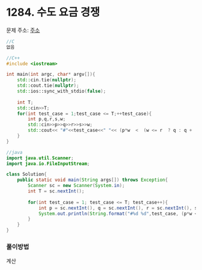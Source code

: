 # 1284. 수도 요금 경쟁

문제 주소: [주소](https://swexpertacademy.com/main/code/problem/problemDetail.do?contestProbId=AV189xUaI8UCFAZN)

```c
//C
없음
```

```c++
//C++
#include <iostream>

int main(int argc, char* argv[]){
    std::cin.tie(nullptr);
    std::cout.tie(nullptr);
    std::ios::sync_with_stdio(false);
    
    int T;
    std::cin>>T;
    for(int test_case = 1;test_case <= T;++test_case){
    	int p,q,r,s,w;
        std::cin>>p>>q>>r>>s>>w;
        std::cout<< "#"<<test_case<<" "<< (p*w  <  (w <= r  ? q : q + (w-r) * s ) ?  p*w : (w <= r  ? q : q + (w-r) * s) )<<"\n";
    }
}
```

```java
//java
import java.util.Scanner;
import java.io.FileInputStream;

class Solution{
	public static void main(String args[]) throws Exception{
		Scanner sc = new Scanner(System.in);
		int T = sc.nextInt();
		
		for(int test_case = 1; test_case <= T; test_case++){
			int p = sc.nextInt(), q = sc.nextInt(), r = sc.nextInt(), s =sc.nextInt(), w = sc.nextInt();
            System.out.println(String.format("#%d %d",test_case, (p*w < (w <= r ? q : q + s *(w-r)) ? p*w :(w <= r ? q : q + s *(w-r)))));                               
		}
	}
}
```



### 풀이방법

계산